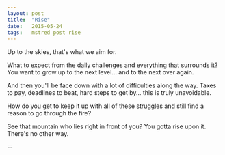 ```yaml
---
layout: post
title:  "Rise"
date:   2015-05-24
tags:   mstred post rise
---
```


Up to the skies, that's what we aim for.

What to expect from the daily challenges and everything that surrounds it?
You want to grow up to the next level... and to the next over again.

And then you'll be face down with a lot of difficulties along the way. Taxes to
pay, deadlines to beat, hard steps to get by... this is truly unavoidable.

How do you get to keep it up with all of these struggles and still find a reason
to go through the fire?

See that mountain who lies right in front of you? You gotta rise upon it. There's
no other way.


--
